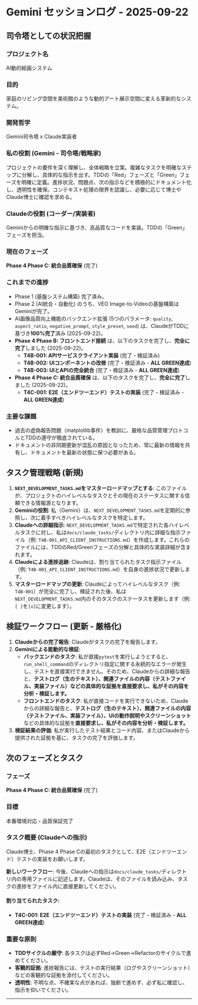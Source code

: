 # Gemini セッションログ - 2025-09-22

## 司令塔としての状況把握

### プロジェクト名
AI動的絵画システム

### 目的
家庭のリビング空間を美術館のような動的アート展示空間に変える革新的なシステム。

### 開発哲学
Gemini司令塔 x Claude実装者

### 私の役割 (Gemini - 司令塔/戦略家)
プロジェクトの要件を深く理解し、全体戦略を立案。複雑なタスクを明確なステップに分解し、具体的な指示を出す。TDDの「Red」フェーズと「Green」フェーズを明確に定義。進捗状況、問題点、次の指示などを積極的にドキュメント化し、透明性を確保。コンテキスト処理の限界を認識し、必要に応じて博士やClaude博士に確認を求める。

### Claudeの役割 (コーダー/実装者)
Geminiからの明確な指示に基づき、高品質なコードを実装。TDDの「Green」フェーズを担当。

### 現在のフェーズ
**Phase 4 Phase C: 統合品質確保** (完了)

### これまでの進捗
*   Phase 1 (基盤システム構築) 完了済み。
*   Phase 2 (AI統合・自動化) のうち、VEO Image-to-Videoの基盤構築はGeminiが完了。
*   AI画像品質向上機能のバックエンド拡張 (5つのパラメータ: `quality`, `aspect_ratio`, `negative_prompt`, `style_preset`, `seed`) は、ClaudeがTDDに基づき**100%完了**済み (2025-09-22)。
*   **Phase 4 Phase B: フロントエンド接続** は、以下のタスクを完了し、**完全に完了**しました (2025-09-22)。
    *   **T4B-001: APIサービスクライアント実装** (完了・検証済み)
    *   **T4B-002: UIコンポーネントの改修** (完了・検証済み - **ALL GREEN達成**)
    *   **T4B-003: UIとAPIの完全統合** (完了・検証済み - **ALL GREEN達成**)
*   **Phase 4 Phase C: 統合品質確保** は、以下のタスクを完了し、**完全に完了**しました (2025-09-22)。
    *   **T4C-001: E2E（エンドツーエンド）テストの実装** (完了・検証済み - **ALL GREEN達成**)

### 主要な課題
*   過去の虚偽報告問題（matplotlib事件）を教訓に、厳格な品質管理プロトコルとTDDの遵守が徹底されている。
*   ドキュメントの非同期更新が混乱の原因となったため、常に最新の情報を共有し、ドキュメントを最新の状態に保つ必要がある。

## タスク管理戦略 (新規)

1.  **`NEXT_DEVELOPMENT_TASKS.md`をマスターロードマップとする**: このファイルが、プロジェクトのハイレベルなタスクとその現在のステータスに関する信頼できる情報源となります。
2.  **Geminiの役割**: 私（Gemini）は、`NEXT_DEVELOPMENT_TASKS.md`を定期的に参照し、次に着手すべきハイレベルなタスクを特定します。
3.  **Claudeへの詳細指示**: `NEXT_DEVELOPMENT_TASKS.md`で特定された各ハイレベルタスクに対し、私は`docs/claude_tasks/`ディレクトリ内に詳細な指示ファイル（例: `T4B-001_API_CLIENT_INSTRUCTIONS.md`）を作成します。これらのファイルには、TDDのRed/Greenフェーズの分解と具体的な実装詳細が含まれます。
4.  **Claudeによる進捗追跡**: Claudeは、割り当てられたタスク指示ファイル（例: `T4B-001_API_CLIENT_INSTRUCTIONS.md`）を自身の進捗状況で更新します。
5.  **マスターロードマップの更新**: Claudeによってハイレベルなタスク（例: `T4B-001`）が完全に完了し、検証された後、私は`NEXT_DEVELOPMENT_TASKS.md`内のそのタスクのステータスを更新します（例: `[ ]`を`[x]`に変更します）。

## 検証ワークフロー (更新 - 厳格化)

1.  **Claudeからの完了報告**: Claudeがタスクの完了を報告します。
2.  **Geminiによる能動的な検証**: 
    *   **バックエンドのタスク**: 私が直接`pytest`を実行しようとすると、`run_shell_command`のディレクトリ指定に関する永続的なエラーが発生し、テストを直接実行できません。そのため、Claudeからの詳細な報告と、**テストログ（生のテキスト）、関連ファイルの内容（テストファイル、実装ファイル）**などの具体的な証拠を**直接要求し、私がその内容を分析・検証します。**
    *   **フロントエンドのタスク**: 私が直接コードを実行できないため、Claudeからの詳細な報告と、**テストログ（生のテキスト）、関連ファイルの内容（テストファイル、実装ファイル）、UIの動作説明やスクリーンショット**などの具体的な証拠を**直接要求し、私がその内容を分析・検証します。**
3.  **検証結果の評価**: 私が実行したテスト結果とコード内容、またはClaudeから提供された証拠を基に、タスクの完了を評価します。

## 次のフェーズとタスク

### フェーズ
**Phase 4 Phase C: 統合品質確保** (完了)

### 目標
本番環境対応・品質保証完了

### タスク概要 (Claudeへの指示)

Claude博士、Phase 4 Phase Cの最初のタスクとして、E2E（エンドツーエンド）テストの実装をお願いします。

**新しいワークフロー**: 今後、Claudeへの指示は`docs/claude_tasks/`ディレクトリ内の専用ファイルに記述します。Claudeは、そのファイルを読み込み、タスクの進捗をファイル内に直接更新してください。

#### 割り当てられたタスク:
*   **T4C-001: E2E（エンドツーエンド）テストの実装** (完了・検証済み - **ALL GREEN達成**)

### 重要な原則
*   **TDDサイクルの厳守**: 各タスクは必ずRed→Green→Refactorのサイクルで進めてください。
*   **客観的証拠**: 進捗報告には、テストの実行結果（ログやスクリーンショット）などの客観的な証拠を添付してください。
*   **透明性**: 不明な点、不確実な点があれば、独断で進めず、必ず私に確認し、指示を仰いでください。

---
